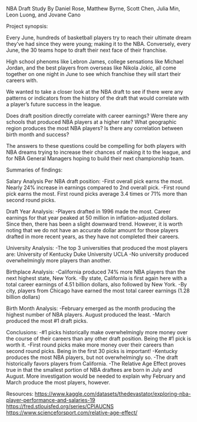 NBA Draft Study
By Daniel Rose, Matthew Byrne, Scott Chen, Julia Min, Leon Luong, and Jovane Cano


Project synopsis:

Every June, hundreds of basketball players try to reach their ultimate dream they’ve had since they were young; making it to the NBA. 
Conversely, every June, the 30 teams hope to draft their next face of their franchise.  

High school phenoms like Lebron James, college sensations like Michael Jordan, and the best players from overseas like Nikola Jokic, all 
come together on one night in June to see which franchise they will start their careers with.

We wanted to take a closer look at the NBA draft to see if there were any patterns or indicators from the history of the draft that would 
correlate with a player’s future success in the league.  

Does draft position directly correlate with career earnings?​
Were there any schools that produced NBA players at a higher rate?
What geographic region produces the most NBA players?
Is there any correlation between birth month and success?

The answers to these questions could be compelling for both players with NBA dreams trying to increase their chances of making it to the 
league, and for NBA General Managers hoping to build their next championship team.


Summaries of findings:

Salary Analysis Per NBA draft position:
-First overall pick earns the most.  Nearly 24% increase in earnings compared to 2nd overall pick.
-First round pick earns the most.  First round picks average 3.4 times or 71% more than second round picks.

Draft Year Analysis:
-Players drafted in 1996 made the most. Career earnings for that year peaked at 50 million in inflation-adjusted dollars. Since then, there 
has been a slight downward trend. However, it is worth noting that we do not have an accurate dollar amount for those players drafted in 
more recent years, as they have not completed their careers.

University Analysis:
-The top 3 universities that produced the most players are:
University of Kentucky
Duke University
UCLA
-No university produced overwhelmingly more players than another.

Birthplace Analysis:
-California produced 74% more NBA players than the next highest state, New York.
-By state, California is first again here with a total career earnings of 4.51 billion dollars, also followed by New York.
-By city, players from Chicago have earned the most total career earnings (1.28 billion dollars)

Birth Month Analysis:
-February emerged as the month producing the highest number of NBA players.  August produced the least.
-March produced the most #1 draft picks.


Conclusions:
-#1 picks historically make overwhelmingly more money over the course of their careers than any other draft position.  Being the #1 pick is 
worth it.
-First round picks make more money over their careers than second round picks.  Being in the first 30 picks is important!
-Kentucky produces the most NBA players, but not overwhelmingly so.
-The draft historically favors players from California.
-The Relative Age Effect proves true in that the smallest portion of NBA draftees are born in July and August.  More investigation would be 
needed to explain why February and March produce the most players, however.


Resources: 
https://www.kaggle.com/datasets/thedevastator/exploring-nba-player-performance-and-salaries-19
https://fred.stlouisfed.org/series/CPIAUCNS
https://www.scienceforsport.com/relative-age-effect/
